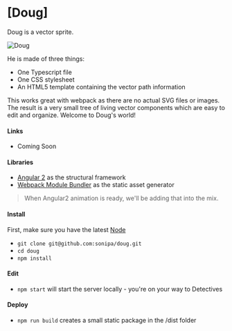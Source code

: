 # [Doug]

Doug is a vector sprite.

![Doug](https://s3.amazonaws.com/sonipa/doug.jpg "Doug")

He is made of three things: 

* One Typescript file
* One CSS stylesheet
* An HTML5 template containing the vector path information

This works great with webpack as there are no actual SVG files or images. The result is a very small tree of living vector components which are easy to edit and organize. Welcome to Doug's world! 

#### Links

* Coming Soon

#### Libraries

* [Angular 2](https://github.com/angular/quickstart) as the structural framework
* [Webpack Module Bundler](https://github.com/webpack/webpack) as the static asset generator

> When Angular2 animation is ready, we'll be adding that into the mix.

#### Install

First, make sure you have the latest [Node](https://nodejs.org)

* `git clone git@github.com:sonipa/doug.git`
* `cd doug`
* `npm install`

#### Edit

* `npm start` will start the server locally - you're on your way to Detectives

#### Deploy

* `npm run build` creates a small static package in the /dist folder